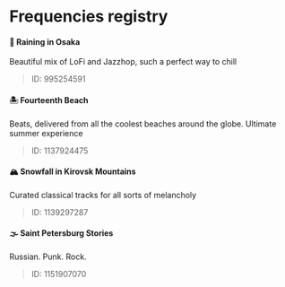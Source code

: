# Frequencies registry
#### 🌌 Raining in Osaka
Beautiful mix of LoFi and Jazzhop, such a perfect way to chill
> ID: 995254591
#### 🏝 Fourteenth Beach
Beats, delivered from all the coolest beaches around the globe. Ultimate summer experience
> ID: 1137924475
#### 🏔 Snowfall in Kirovsk Mountains
Curated classical tracks for all sorts of melancholy
> ID: 1139297287
#### 🌫 Saint Petersburg Stories
Russian. Punk. Rock.
> ID: 1151907070
